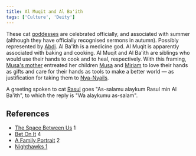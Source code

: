 ```yaml
---
title: Al Muqit and Al Ba'ith
tags: ['Culture', 'Deity']
---
```

These cat [goddesses](/_wiki/gods.md) are celebrated officially, and associated with summer (although they have officially recognised sermons in autumn). Possibly represented by [Abdi](/_wiki/abdi.md).
Al Ba'ith is a medicine god. Al Muqit is apparently associated with baking and cooking. Al Muqit and Al Ba'ith are siblings who would use their hands to cook and to heal, respectively. With this framing, [Musa's mother](/_wiki/musas-mother.md) entreated her children [Musa](/_wiki/musa.md) and [Miriam](/_wiki/miriam.md) to love their hands as gifts and care for their hands as tools to make a better world — as justification for taking them to [Nya-Nyails](/_wiki/nya-nyails.md).

A greeting spoken to cat [Rasul](/_wiki/rasul.md) goes "As-salamu alaykum Rasul min Al Ba'ith", to which the reply is "Wa alaykumu as-salam".

## References
- [The Space Between Us](/_wiki/the-space-between-us.md) 1
- [Bet On It](/_wiki/bet-on-it.md) 4
- [A Family Portrait](/_wiki/a-family-portrait.md) 2
- [Nighthawks 1](/_wiki/nighthawks-1.md)
